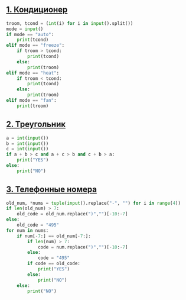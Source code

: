## [1. Кондиционер](https://contest.yandex.ru/contest/27393/problems/A/)

```python
troom, tcond = (int(i) for i in input().split())
mode = input()
if mode == "auto":
	print(tcond)
elif mode == "freeze":
	if troom > tcond:
		print(tcond)
	else:
		print(troom)
elif mode == "heat":
	if troom < tcond:
		print(tcond)
	else:
		print(troom)
elif mode == "fan":
	print(troom)
```

## [2. Треугольник](https://contest.yandex.ru/contest/27393/problems/B/)

```python
a = int(input())
b = int(input())
c = int(input())
if a + b > c and a + c > b and c + b > a:
	print("YES")
else:
	print("NO")
```

## [3. Телефонные номера](https://contest.yandex.ru/contest/27393/problems/C/)

```python
old_num, *nums = tuple(input().replace("-", "") for i in range(4))
if len(old_num) > 7:
	old_code = old_num.replace(")","")[-10:-7]
else:
	old_code = "495"
for num in nums:
	if num[-7:] == old_num[-7:]:
		if len(num) > 7:
			code = num.replace(")","")[-10:-7]
		else:
			code = "495"
		if code == old_code:
			print("YES")
		else:
			print("NO")
	else:
		print("NO")
```
